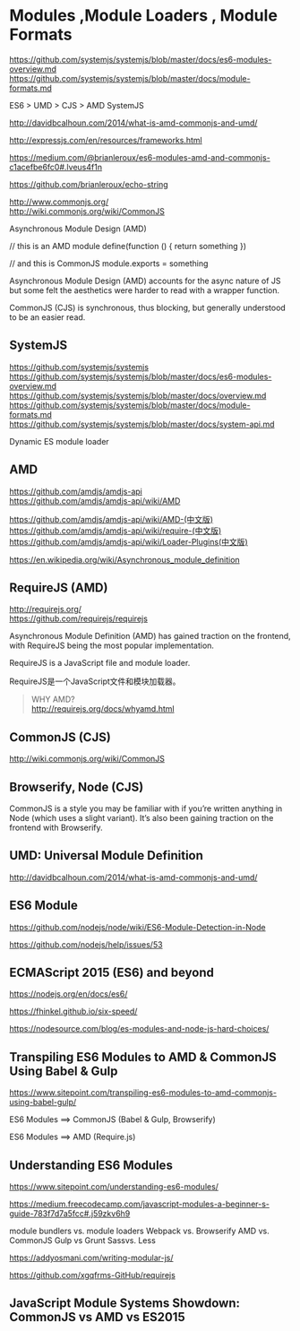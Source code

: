 # Modules ,Module Loaders , Module Formats   

https://github.com/systemjs/systemjs/blob/master/docs/es6-modules-overview.md 
https://github.com/systemjs/systemjs/blob/master/docs/module-formats.md  









ES6 > UMD > CJS > AMD  SystemJS



http://davidbcalhoun.com/2014/what-is-amd-commonjs-and-umd/  



http://expressjs.com/en/resources/frameworks.html

https://medium.com/@brianleroux/es6-modules-amd-and-commonjs-c1acefbe6fc0#.lveus4f1n

https://github.com/brianleroux/echo-string

http://www.commonjs.org/  
http://wiki.commonjs.org/wiki/CommonJS  

Asynchronous Module Design (AMD)


// this is an AMD module
define(function () {
  return something
})

// and this is CommonJS
module.exports = something

Asynchronous Module Design (AMD) accounts for the async nature of JS but some felt the aesthetics were harder to read with a wrapper function.


CommonJS (CJS) is synchronous, thus blocking, but generally understood to be an easier read.





## SystemJS  
https://github.com/systemjs/systemjs  
https://github.com/systemjs/systemjs/blob/master/docs/es6-modules-overview.md  
https://github.com/systemjs/systemjs/blob/master/docs/overview.md  
https://github.com/systemjs/systemjs/blob/master/docs/module-formats.md  
https://github.com/systemjs/systemjs/blob/master/docs/system-api.md  

Dynamic ES module loader  


## AMD  
https://github.com/amdjs/amdjs-api  
https://github.com/amdjs/amdjs-api/wiki/AMD  

https://github.com/amdjs/amdjs-api/wiki/AMD-(中文版)  
https://github.com/amdjs/amdjs-api/wiki/require-(中文版)  
https://github.com/amdjs/amdjs-api/wiki/Loader-Plugins(中文版)  

https://en.wikipedia.org/wiki/Asynchronous_module_definition  






## RequireJS (AMD)  
http://requirejs.org/  
https://github.com/requirejs/requirejs  



Asynchronous Module Definition (AMD) has gained traction on the frontend, with RequireJS being the most popular implementation.  

RequireJS is a JavaScript file and module loader.

RequireJS是一个JavaScript文件和模块加载器。



> WHY AMD?  
http://requirejs.org/docs/whyamd.html  








## CommonJS (CJS)  
http://wiki.commonjs.org/wiki/CommonJS  

## Browserify, Node (CJS)  

CommonJS is a style you may be familiar with if you’re written anything in Node (which uses a slight variant). It’s also been gaining traction on the frontend with Browserify.



## UMD: Universal Module Definition  


http://davidbcalhoun.com/2014/what-is-amd-commonjs-and-umd/ 





## ES6 Module  

https://github.com/nodejs/node/wiki/ES6-Module-Detection-in-Node

https://github.com/nodejs/help/issues/53  

## ECMAScript 2015 (ES6) and beyond  

https://nodejs.org/en/docs/es6/  

https://fhinkel.github.io/six-speed/  

https://nodesource.com/blog/es-modules-and-node-js-hard-choices/  



## Transpiling ES6 Modules to AMD & CommonJS Using Babel & Gulp  

https://www.sitepoint.com/transpiling-es6-modules-to-amd-commonjs-using-babel-gulp/  


ES6 Modules ==> CommonJS (Babel & Gulp, Browserify)  

ES6 Modules ==> AMD (Require.js)   


## Understanding ES6 Modules  


https://www.sitepoint.com/understanding-es6-modules/ 



https://medium.freecodecamp.com/javascript-modules-a-beginner-s-guide-783f7d7a5fcc#.j59zkv6h9


module bundlers vs. module loaders
Webpack vs. Browserify
AMD vs. CommonJS
Gulp vs Grunt
Sassvs. Less


https://addyosmani.com/writing-modular-js/  


https://github.com/xgqfrms-GitHub/requirejs  




## JavaScript Module Systems Showdown: CommonJS vs AMD vs ES2015  






